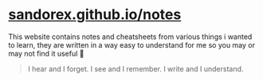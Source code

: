 # [sandorex.github.io/notes](https://sandorex.github.io/notes-and-cheatsheets)
This website contains notes and cheatsheets from various things i wanted to learn, they are written in a way easy to understand for me so you may or may not find it useful 🤷

> I hear and I forget. I see and I remember. I write and I understand.
